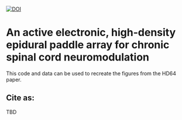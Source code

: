 [![DOI](https://zenodo.org/badge/803991380.svg)](https://doi.org/10.5281/zenodo.14713531)
# An active electronic, high-density epidural paddle array for chronic spinal cord neuromodulation

This code and data can be used to recreate the figures from the HD64 paper.

## Cite as:
TBD
